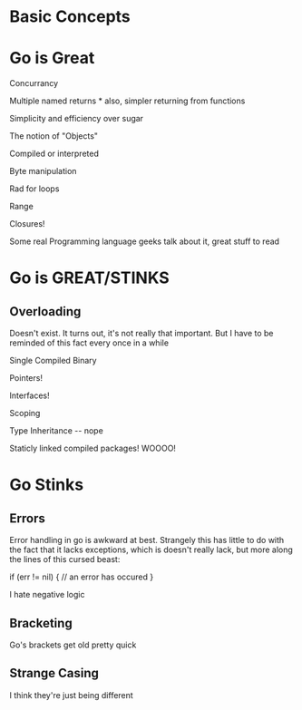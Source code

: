 Basic Concepts
==============


Go is Great
===========

Concurrancy

Multiple named returns
    * also, simpler returning from functions

Simplicity and efficiency over sugar

The notion of "Objects"

Compiled or interpreted

Byte manipulation

Rad for loops

Range

Closures!

Some real Programming language geeks talk about it, great stuff to read



Go is GREAT/STINKS
===================

Overloading
-----------
Doesn't exist. It turns out, it's not really that important. But I have to be reminded of this fact every once in a while

Single Compiled Binary

Pointers!

Interfaces!

Scoping

Type Inheritance -- nope

Staticly linked compiled packages! WOOOO!


Go Stinks
==========

Errors
------
Error handling in go is awkward at best. Strangely this has little to do with the fact that it lacks exceptions,
which is doesn't really lack, but more along the lines of this cursed beast:

if (err != nil) {
    // an error has occured
}

I hate negative logic


Bracketing
----------
Go's brackets get old pretty quick


Strange Casing
--------------
I think they're just being different